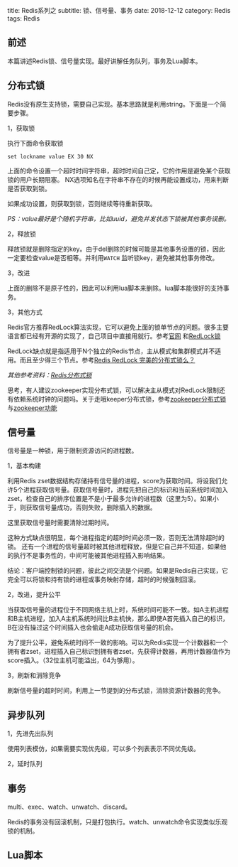title: Redis系列之
subtitle: 锁、信号量、事务
date: 2018-12-12
category: Redis
tags: Redis

## 前述

本篇讲述Redis锁、信号量实现。最好讲解任务队列，事务及Lua脚本。

## 分布式锁

Redis没有原生支持锁，需要自己实现。基本思路就是利用string。下面是一个简要步骤。

1，获取锁

执行下面命令获取锁

```Redis
set lockname value EX 30 NX
```

上面的命令设置一个超时时间字符串，超时时间自己定，它的作用是避免某个获取锁的用户长期阻塞。
NX选项知名在字符串不存在的时候再能设置成功，用来判断是否获取到锁。

如果成功设置，则获取到锁，否则继续等待重新获取。

*PS：value最好是个随机字符串，比如uuid，避免并发状态下锁被其他事务误删。*

2，释放锁

释放锁就是删除指定的key。由于del删除的时候可能是其他事务设置的锁，因此一定要检查value是否相等。并利用`WATCH`
监听锁key，避免被其他事务修改。

3，改进

上面的删除不是原子性的，因此可以利用lua脚本来删除。lua脚本能很好的支持事务。

3，其他方式

Redis官方推荐RedLock算法实现，它可以避免上面的锁单节点的问题。很多主要语言都已经有开源的实现了，自己项目中直接用就行。参考[官网](https://redis.io/topics/distlock)
和[RedLock锁](https://www.jianshu.com/p/7e47a4503b87)

RedLock缺点就是指适用于N个独立的Redis节点，主从模式和集群模式并不适用。而且至少得三个节点。参考[Redis RedLock 完美的分布式锁么？](https://juejin.im/post/59f592c65188255f5c5142d2)

*其他参考资料：[Redis分布式锁](https://juejin.im/post/5cc165816fb9a03202221dd5)*

思考，有人建议zookeeper实现分布式锁，可以解决主从模式对RedLock限制还有依赖系统时钟的问题吗。关于走哦keeper分布式锁，参考[zookeeper分布式锁](https://www.cnblogs.com/toov5/p/9899489.html)
与[zookeeper功能](https://www.cnblogs.com/felixzh/p/5869212.html)

## 信号量

信号量是一种锁，用于限制资源访问的进程数。

1，基本构建

利用Redis zset数据结构存储持有信号量的进程，score为获取时间。将设我们允许5个进程获取信号量。获取信号量时，进程先把自己的标识和当前系统时间加入zset，检查自己的排序位置是不是小于最多允许的进程数（这里为5）。如果小于，则获取信号量成功，否则失败，删除插入的数据。

这里获取信号量时需要清除过期时间。

这种方式缺点很明显，每个进程指定的超时时间必须一致，否则无法清除超时的锁。
还有一个进程的信号量超时被其他进程释放，但是它自己并不知道，如果他的执行不是事务性的，中间可能被其他进程插入影响结果。

结论：客户端控制锁的问题，彼此之间交流是个问题。如果是Redis自己实现，它完全可以将锁和持有锁的进程或事务映射存储，超时的时候强制回滚。

2，改进，提升公平

当获取信号量的进程位于不同网络主机上时，系统时间可能不一致。如A主机进程和B主机进程，加入A主机系统时间比B主机快，那么即使A首先插入自己的标识，B在没有操过这个时间插入也会偷走A成功获取信号量的机会。

为了提升公平，避免系统时间不一致的影响。可以为Redis实现一个计数器和一个拥有者zset，进程插入自己标识到拥有者zset，先获得计数器，再用计数器值作为score插入。（32位主机可能溢出，64为够用）。

3，刷新和消除竞争

刷新信号量的超时时间，利用上一节提到的分布式锁，消除资源计数器的竞争。

## 异步队列

1，先进先出队列

使用列表模仿，如果需要实现优先级，可以多个列表表示不同优先级。

2，延时队列

## 事务

multi、exec、watch、unwatch、discard。

Redis的事务没有回滚机制，只是打包执行。watch、unwatch命令实现类似乐观锁的机制。

## Lua脚本

